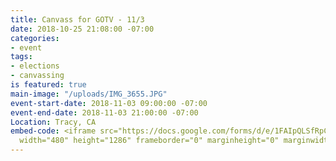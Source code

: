 ```yaml
---
title: Canvass for GOTV - 11/3
date: 2018-10-25 21:08:00 -07:00
categories:
- event
tags:
- elections
- canvassing
is featured: true
main-image: "/uploads/IMG_3655.JPG"
event-start-date: 2018-11-03 09:00:00 -07:00
event-end-date: 2018-11-03 21:00:00 -07:00
Location: Tracy, CA
embed-code: <iframe src="https://docs.google.com/forms/d/e/1FAIpQLSfRpCQiXRmmM-fp57LYvnvOQSlfoedWDJLTBna5B14ovCAzyA/viewform?embedded=true"
  width="480" height="1286" frameborder="0" marginheight="0" marginwidth="0">Loading...</iframe>
---
```


